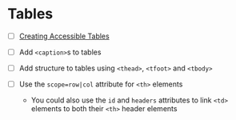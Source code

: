 # Tables

- [ ] [Creating Accessible Tables][1]

- [ ] Add `<caption>`s to tables
- [ ] Add structure to tables using `<thead>`, `<tfoot>` and `<tbody>`
- [ ] Use the `scope=row|col` attribute for `<th>` elements
  - You could also use the `id` and `headers` attributes to link `<td>` elements to both their `<th>` header elements

[1]: https://inclusive-components.design/data-tables/?utm_source=CSS-Weekly&utm_campaign=Issue-309&utm_medium=web
